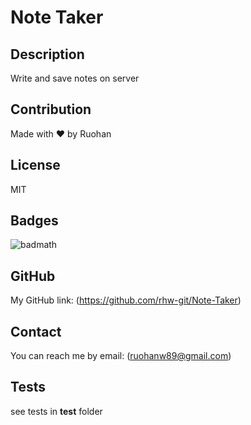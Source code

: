 # Note Taker

## Description

Write and save notes on server

## Contribution

Made with ❤️ by Ruohan

## License

MIT

## Badges

![badmath](https://img.shields.io/conda/l/conda-forge/setuptools?color=Blue&label=License&logo=MIT&logoColor=blue&style=plastic)

## GitHub

My GitHub link: (https://github.com/rhw-git/Note-Taker)

## Contact

You can reach me by email: (ruohanw89@gmail.com)

## Tests

see tests in **test** folder
